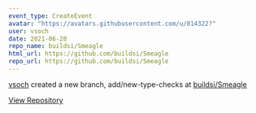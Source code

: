 ```yaml
---
event_type: CreateEvent
avatar: "https://avatars.githubusercontent.com/u/814322?"
user: vsoch
date: 2021-06-28
repo_name: buildsi/Smeagle
html_url: https://github.com/buildsi/Smeagle
repo_url: https://github.com/buildsi/Smeagle
---
```


<a href='https://github.com/vsoch' target='_blank'>vsoch</a> created a new branch, add/new-type-checks at <a href='https://github.com/buildsi/Smeagle' target='_blank'>buildsi/Smeagle</a>

<a href='https://github.com/buildsi/Smeagle' target='_blank'>View Repository</a>